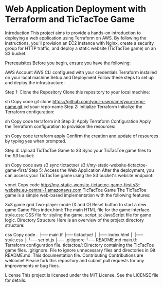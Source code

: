 <h1>Web Application Deployment with Terraform and TicTacToe Game</h1>
Introduction
This project aims to provide a hands-on introduction to deploying a web application using Terraform on AWS. By following the instructions, you'll provision an EC2 instance with Nginx, create a security group for HTTP traffic, and deploy a static website (TicTacToe game) on an S3 bucket.

Prerequisites
Before you begin, ensure you have the following:

AWS Account
AWS CLI configured with your credentials
Terraform installed on your local machine
Setup and Deployment
Follow these steps to set up and deploy the infrastructure:

Step 1: Clone the Repository
Clone this repository to your local machine:

sh
Copy code
git clone https://github.com/your-username/your-repo-name.git
cd your-repo-name
Step 2: Initialize Terraform
Initialize the Terraform configuration:

sh
Copy code
terraform init
Step 3: Apply Terraform Configuration
Apply the Terraform configuration to provision the resources:

sh
Copy code
terraform apply
Confirm the creation and update of resources by typing yes when prompted.

Step 4: Upload TicTacToe Game to S3
Sync your TicTacToe game files to the S3 bucket:

sh
Copy code
aws s3 sync tictactoe/ s3://my-static-website-tictactoe-game-first/
Step 5: Access the Web Application
After the deployment, you can access your TicTacToe game using the S3 bucket's website endpoint:

vbnet
Copy code
http://my-static-website-tictactoe-game-first.s3-website.eu-central-1.amazonaws.com
TicTacToe Game
The TicTacToe game is a simple web-based implementation with the following features:

3x3 game grid
Two-player mode (X and O)
Reset button to start a new game
Game Files
index.html: The main HTML file for the game interface.
style.css: CSS file for styling the game.
script.js: JavaScript file for game logic.
Directory Structure
Here is an overview of the project directory structure:

css
Copy code
.
├── main.tf
├── tictactoe/
│   ├── index.html
│   ├── style.css
│   └── script.js
├── .gitignore
└── README.md
main.tf: Terraform configuration file.
tictactoe/: Directory containing the TicTacToe game files.
.gitignore: File to ignore unnecessary files and directories in Git.
README.md: This documentation file.
Contributing
Contributions are welcome! Please fork this repository and submit pull requests for any improvements or bug fixes.

License
This project is licensed under the MIT License. See the LICENSE file for details.

